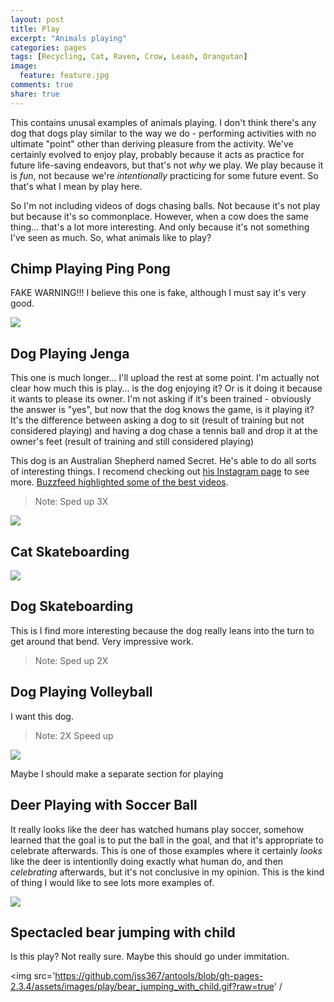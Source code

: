 ```yaml
---
layout: post
title: Play
excerpt: "Animals playing"
categories: pages
tags: [Recycling, Cat, Raven, Crow, Leash, Orangutan]
image:
  feature: feature.jpg
comments: true
share: true
---
```


This contains unusal examples of animals playing. I don't think there's any dog that dogs play similar to the way we do - performing activities with no ultimate "point" other than deriving pleasure from the activity. We've certainly evolved to enjoy play, probably because it acts as practice for future life-saving endeavors, but that's not *why* we play. We play because it is *fun*, not because we're *intentionally* practicing for some future event. So that's what I mean by play here.

So I'm not including videos of dogs chasing balls. Not because it's not play but because it's so commonplace. However, when a cow does the same thing... that's a lot more interesting. And only because it's not something I've seen as much. So, what animals like to play?



## Chimp Playing Ping Pong

FAKE WARNING!!! I believe this one is fake, although I must say it's very good.

<img src='https://github.com/jss367/antools/blob/gh-pages-2.3.4/assets/images/play/chimp_ping_pong.gif?raw=true' />

## Dog Playing Jenga

This one is much longer... I'll upload the rest at some point. I'm actually not clear how much this is play... is the dog enjoying it? Or is it doing it because it wants to please its owner. I'm not asking if it's been trained - obviously the answer is "yes", but now that the dog knows the game, is it playing it? It's the difference between asking a dog to sit (result of training but not considered playing) and having a dog chase a tennis ball and drop it at the owner's feet (result of training and still considered playing)

This dog is an Australian Shepherd named Secret. He's able to do all sorts of interesting things. I recomend checking out [his Instagram page](https://www.instagram.com/my_aussie_gal/) to see more. [Buzzfeed highlighted some of the best videos](https://www.buzzfeed.com/lyapalater/im-obsessed-with-this-dog-that-plays-jenga-and-does).

> Note: Sped up 3X

<img src='https://github.com/jss367/antools/blob/gh-pages-2.3.4/assets/images/play/secret_playing_jenga.gif?raw=true' />


## Cat Skateboarding

<img src='https://github.com/jss367/antools/blob/gh-pages-2.3.4/assets/images/play/cat_skateboarding.gif?raw=true' />



## Dog Skateboarding

This is I find more interesting because the dog really leans into the turn to get around that bend. Very impressive work.

> Note: Sped up 2X

## Dog Playing Volleyball

I want this dog.

> Note: 2X Speed up

<img src='https://github.com/jss367/antools/blob/gh-pages-2.3.4/assets/images/play/dog_volleyball.gif?raw=true' />


Maybe I should make a separate section for playing

## Deer Playing with Soccer Ball

It really looks like the deer has watched humans play soccer, somehow learned that the goal is to put the ball in the goal, and that it's appropriate to celebrate afterwards. This is one of those examples where it certainly *looks* like the deer is intentionlly doing exactly what human do, and then _celebrating_ afterwards, but it's not conclusive in my opinion. This is the kind of thing I would like to see lots more examples of. 

<img src='https://github.com/jss367/antools/blob/gh-pages-2.3.4/assets/images/play/deer_playing_with_soccer_ball.gif?raw=true' />

## Spectacled bear jumping with child

Is this play? Not really sure. Maybe this should go under immitation.

<img src='https://github.com/jss367/antools/blob/gh-pages-2.3.4/assets/images/play/bear_jumping_with_child.gif?raw=true' /